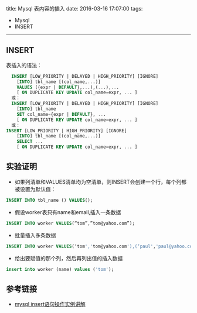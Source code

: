 title: Mysql 表内容的插入
date: 2016-03-16 17:07:00
tags:
- Mysql
- INSERT

---

## INSERT

  表插入的语法：
  ``` sql
    INSERT [LOW_PRIORITY | DELAYED | HIGH_PRIORITY] [IGNORE]
      [INTO] tbl_name [(col_name,...)]
      VALUES ({expr | DEFAULT},...),(...),...
      [ ON DUPLICATE KEY UPDATE col_name=expr, ... ]
    或：
    INSERT [LOW_PRIORITY | DELAYED | HIGH_PRIORITY] [IGNORE]
      [INTO] tbl_name
      SET col_name={expr | DEFAULT}, ...
      [ ON DUPLICATE KEY UPDATE col_name=expr, ... ]
    或：
  INSERT [LOW_PRIORITY | HIGH_PRIORITY] [IGNORE]
      [INTO] tbl_name [(col_name,...)]
      SELECT ...
      [ ON DUPLICATE KEY UPDATE col_name=expr, ... ]
  ```

## 实验证明

- 如果列清单和VALUES清单均为空清单，则INSERT会创建一个行，每个列都被设置为默认值：

 ``` sql
 INSERT INTO tbl_name () VALUES();
 ```
- 假设worker表只有name和email,插入一条数据

 ``` sql
 INSERT INTO worker VALUES(“tom”,”tom@yahoo.com”);
 ```
- 批量插入多条数据
 ``` sql
 INSERT INTO worker VALUES(‘tom','tom@yahoo.com'),(‘paul','paul@yahoo.com');
 ```

- 给出要赋值的那个列，然后再列出值的插入数据
 ``` sql
 insert into worker (name) values ('tom');
 ```

## 参考链接
- [mysql insert语句操作实例讲解](http://www.jb51.net/article/58087.htm)
